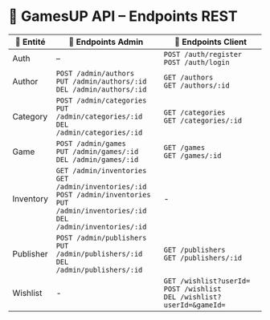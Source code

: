 # 📘 GamesUP API – Endpoints REST

| 🧩 Entité | 🔐 Endpoints Admin                                                                                                                                    | 👤 Endpoints Client                                                            |
|-----------|-------------------------------------------------------------------------------------------------------------------------------------------------------|--------------------------------------------------------------------------------|
| Auth      | –                                                                                                                                                     | `POST /auth/register`<br>`POST /auth/login`                                    |
| Author    | `POST /admin/authors`<br>`PUT /admin/authors/:id`<br>`DEL /admin/authors/:id`                                                                         | `GET /authors`<br>`GET /authors/:id`                                           |
| Category  | `POST /admin/categories`<br>`PUT /admin/categories/:id`<br>`DEL /admin/categories/:id`                                                                | `GET /categories`<br>`GET /categories/:id`                                     |
| Game      | `POST /admin/games`<br>`PUT /admin/games/:id`<br>`DEL /admin/games/:id`                                                                               | `GET /games`<br>`GET /games/:id`                                               |
| Inventory | `GET /admin/inventories`<br>`GET /admin/inventories/:id`<br>`POST /admin/inventories`<br>`PUT /admin/inventories/:id`<br>`DEL /admin/inventories/:id` | -                                                                              |
| Publisher | `POST /admin/publishers`<br>`PUT /admin/publishers/:id`<br>`DEL /admin/publishers/:id`                                                                | `GET /publishers`<br>`GET /publishers/:id`                                     |
| Wishlist  | -                                                                                                                                                     | `GET /wishlist?userId=`<br>`POST /wishlist`<br>`DEL /wishlist?userId=&gameId=` |

